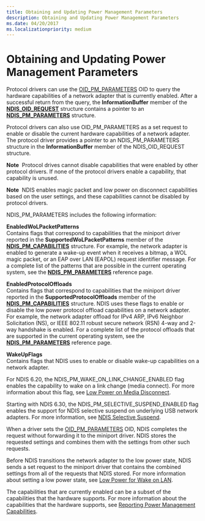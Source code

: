 ```yaml
---
title: Obtaining and Updating Power Management Parameters
description: Obtaining and Updating Power Management Parameters
ms.date: 04/20/2017
ms.localizationpriority: medium
---
```


# Obtaining and Updating Power Management Parameters





Protocol drivers can use the [OID\_PM\_PARAMETERS](./oid-pm-parameters.md) OID to query the hardware capabilities of a network adapter that is currently enabled. After a successful return from the query, the **InformationBuffer** member of the [**NDIS\_OID\_REQUEST**](/windows-hardware/drivers/ddi/ndis/ns-ndis-_ndis_oid_request) structure contains a pointer to an [**NDIS\_PM\_PARAMETERS**](/windows-hardware/drivers/ddi/ntddndis/ns-ntddndis-_ndis_pm_parameters) structure.

Protocol drivers can also use OID\_PM\_PARAMETERS as a set request to enable or disable the current hardware capabilities of a network adapter. The protocol driver provides a pointer to an NDIS\_PM\_PARAMETERS structure in the **InformationBuffer** member of the NDIS\_OID\_REQUEST structure.

**Note**  Protocol drives cannot disable capabilities that were enabled by other protocol drivers. If none of the protocol drivers enable a capability, that capability is unused.

 

**Note**  NDIS enables magic packet and low power on disconnect capabilities based on the user settings, and these capabilities cannot be disabled by protocol drivers.

 

NDIS\_PM\_PARAMETERS includes the following information:

<a href="" id="enabledwolpacketpatterns"></a>**EnabledWoLPacketPatterns**  
Contains flags that correspond to capabilities that the miniport driver reported in the **SupportedWoLPacketPatterns** member of the [**NDIS\_PM\_CAPABILITIES**](/windows-hardware/drivers/ddi/ntddndis/ns-ntddndis-_ndis_pm_capabilities) structure. For example, the network adapter is enabled to generate a wake-up event when it receives a bitmap, a WOL magic packet, or an EAP over LAN (EAPOL) request identifier message. For a complete list of the patterns that are possible in the current operating system, see the [**NDIS\_PM\_PARAMETERS**](/windows-hardware/drivers/ddi/ntddndis/ns-ntddndis-_ndis_pm_parameters) reference page.

<a href="" id="enabledprotocoloffloads"></a>**EnabledProtocolOffloads**  
Contains flags that correspond to capabilities that the miniport driver reported in the **SupportedProtocolOffloads** member of the [**NDIS\_PM\_CAPABILITIES**](/windows-hardware/drivers/ddi/ntddndis/ns-ntddndis-_ndis_pm_capabilities) structure. NDIS uses these flags to enable or disable the low power protocol offload capabilities on a network adapter. For example, the network adapter offload for IPv4 ARP, IPv6 Neighbor Solicitation (NS), or IEEE 802.11 robust secure network (RSN) 4-way and 2-way handshake is enabled. For a complete list of the protocol offloads that are supported in the current operating system, see the [**NDIS\_PM\_PARAMETERS**](/windows-hardware/drivers/ddi/ntddndis/ns-ntddndis-_ndis_pm_parameters) reference page.

<a href="" id="wakeupflags"></a>**WakeUpFlags**  
Contains flags that NDIS uses to enable or disable wake-up capabilities on a network adapter.

For NDIS 6.20, the NDIS\_PM\_WAKE\_ON\_LINK\_CHANGE\_ENABLED flag enables the capability to wake on a link change (media connect). For more information about this flag, see [Low Power on Media Disconnect](low-power-on-media-disconnect.md).

Starting with NDIS 6.30, the NDIS\_PM\_SELECTIVE\_SUSPEND\_ENABLED flag enables the support for NDIS selective suspend on underlying USB network adapters. For more information, see [NDIS Selective Suspend](ndis-selective-suspend.md).

When a driver sets the [OID\_PM\_PARAMETERS](./oid-pm-parameters.md) OID, NDIS completes the request without forwarding it to the miniport driver. NDIS stores the requested settings and combines them with the settings from other such requests.

Before NDIS transitions the network adapter to the low power state, NDIS sends a set request to the miniport driver that contains the combined settings from all of the requests that NDIS stored. For more information about setting a low power state, see [Low Power for Wake on LAN](low-power-for-wake-on-lan.md).

The capabilities that are currently enabled can be a subset of the capabilities that the hardware supports. For more information about the capabilities that the hardware supports, see [Reporting Power Management Capabilities](reporting-power-management-capabilities.md).

 

